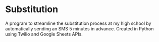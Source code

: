 # Substitution
A program to streamline the substitution process at my high school by automatically sending an SMS 5 minutes in advance. Created in Python using Twilio and Google Sheets APIs.
